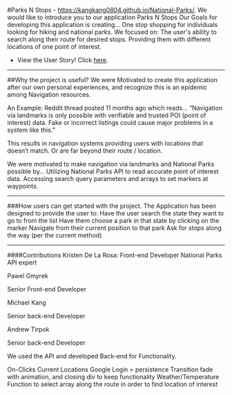 #Parks N Stops - https://kangkang0804.github.io/National-Parks/.
We would like to introduce you to our application Parks N Stops
Our Goals for developing this application is creating...
One stop shopping for individuals looking for hiking and national parks.
We focused on:
The user's ability to search along their route for desired stops.
Providing them with different locations of one point of interest.
* View the User Story! Click [here](https://www.youtube.com/watch?v=PL3QwJ-atIU&t=3s).
___
##Why the project is useful?
We were Motivated to create this application after our own personal experiences, and recognize this is an epidemic among Navigation resources.

An Example: Reddit thread posted 11 months ago which reads…
“Navigation via landmarks is only possible with verifiable and trusted POI (point of interest) data. Fake or incorrect listings could cause major problems in a system like this.”

This results in navigation systems providing users with locations that doesn’t match.
Or are far beyond their route / location.

We were motivated to make navigation via landmarks and National Parks possible by…
Utilizing National Parks API to read accurate point of interest data.
Accessing search query parameters and arrays to set markers at waypoints.

___
###How users can get started with the project.
The Application has been designed to provide the user to:
Have the user search the state they want to go to from the list
Have them choose a park in that state by clicking on the marker
Navigate from their current position to that park
Ask for stops along the way (per the current method)

___
####Contributions
Kristen De La Rosa:
Front-end Developer
National Parks API expert

Pawel Gmyrek

Senior Front-end Developer

Michael Kang

Senior back-end Developer

Andrew Tirpok

Senior back-end
Developer

We used the API and developed Back-end for Functionality.

On-Clicks
Current Locations
Google Login = persistence
Transition fade with animation, and closing div to keep functionality
Weather/Temperature
Function to select array along the route in order to find location of interest
